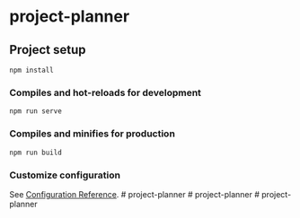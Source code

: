# project-planner

## Project setup
```
npm install
```

### Compiles and hot-reloads for development
```
npm run serve
```

### Compiles and minifies for production
```
npm run build
```

### Customize configuration
See [Configuration Reference](https://cli.vuejs.org/config/).
#   p r o j e c t - p l a n n e r  
 #   p r o j e c t - p l a n n e r  
 #   p r o j e c t - p l a n n e r  
 